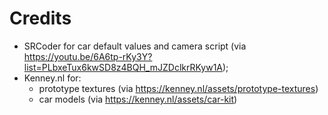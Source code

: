 # Credits

* SRCoder for car default values and camera script (via https://youtu.be/6A6tp-rKy3Y?list=PLbxeTux6kwSD8z4BQH_mJZDclkrRKyw1A);
* Kenney.nl for:
    * prototype textures (via https://kenney.nl/assets/prototype-textures)
    * car models (via https://kenney.nl/assets/car-kit)
